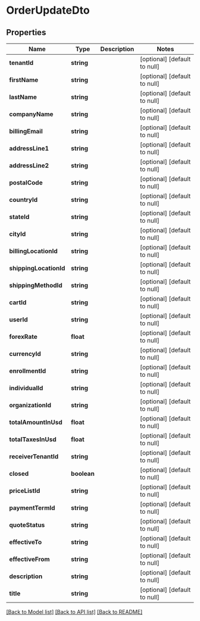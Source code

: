 # OrderUpdateDto

## Properties
Name | Type | Description | Notes
------------ | ------------- | ------------- | -------------
**tenantId** | **string** |  | [optional] [default to null]
**firstName** | **string** |  | [optional] [default to null]
**lastName** | **string** |  | [optional] [default to null]
**companyName** | **string** |  | [optional] [default to null]
**billingEmail** | **string** |  | [optional] [default to null]
**addressLine1** | **string** |  | [optional] [default to null]
**addressLine2** | **string** |  | [optional] [default to null]
**postalCode** | **string** |  | [optional] [default to null]
**countryId** | **string** |  | [optional] [default to null]
**stateId** | **string** |  | [optional] [default to null]
**cityId** | **string** |  | [optional] [default to null]
**billingLocationId** | **string** |  | [optional] [default to null]
**shippingLocationId** | **string** |  | [optional] [default to null]
**shippingMethodId** | **string** |  | [optional] [default to null]
**cartId** | **string** |  | [optional] [default to null]
**userId** | **string** |  | [optional] [default to null]
**forexRate** | **float** |  | [optional] [default to null]
**currencyId** | **string** |  | [optional] [default to null]
**enrollmentId** | **string** |  | [optional] [default to null]
**individualId** | **string** |  | [optional] [default to null]
**organizationId** | **string** |  | [optional] [default to null]
**totalAmountInUsd** | **float** |  | [optional] [default to null]
**totalTaxesInUsd** | **float** |  | [optional] [default to null]
**receiverTenantId** | **string** |  | [optional] [default to null]
**closed** | **boolean** |  | [optional] [default to null]
**priceListId** | **string** |  | [optional] [default to null]
**paymentTermId** | **string** |  | [optional] [default to null]
**quoteStatus** | **string** |  | [optional] [default to null]
**effectiveTo** | **string** |  | [optional] [default to null]
**effectiveFrom** | **string** |  | [optional] [default to null]
**description** | **string** |  | [optional] [default to null]
**title** | **string** |  | [optional] [default to null]

[[Back to Model list]](../README.md#documentation-for-models) [[Back to API list]](../README.md#documentation-for-api-endpoints) [[Back to README]](../README.md)


